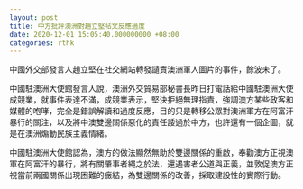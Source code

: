 ```yaml
---
layout: post
title: 中方批評澳洲對趙立堅帖文反應過度
date: 2020-12-01 15:05:40.000000000 +08:00
categories: rthk
---
```


中國外交部發言人趙立堅在社交網站轉發讉責澳洲軍人圖片的事件，餘波未了。

中國駐澳洲大使館發言人說，澳洲外交貿易部秘書長昨日打電話給中國駐澳洲大使成競業，就事件表達不滿，成競業表示，堅決拒絕無理指責，強調澳方某些政客和媒體的咆哮，完全是錯誤解讀和過度反應，目的只是轉移公眾對澳洲軍方在阿富汗暴行的關注，以及將中澳雙邊關係惡化的責任諉過於中方，也許還有一個企圖，就是在澳洲煽動民族主義情緒。

中國駐澳洲大使館認為，澳方的做法顯然無助於雙邊關係的重啟，奉勸澳方正視澳軍在阿富汗的暴行，將有關肇事者繩之於法，還遇害者公道與正義，並敦促澳方正視當前兩國關係出現困難的癥結，為雙邊關係的改善，採取建設性的實際行動。
